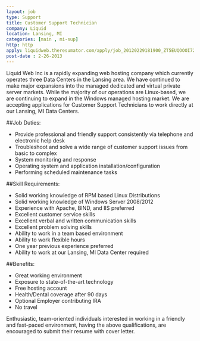 ```yaml
---
layout: job
type: Support
title: Customer Support Technician
company: Liquid
location: Lansing, MI
categories: [main , mi-sup]
http: http
apply: liquidweb.theresumator.com/apply/job_20120229181900_ZT5EUQOOOI72PCGL/Customer-Support-Technician.html
post-date : 2-26-2013
---
```


Liquid Web Inc is a rapidly expanding web hosting company which currently operates three Data Centers in the Lansing area.  We have continued to make major expansions into the managed dedicated and virtual private server markets.  While the majority of our operations are Linux-based, we are continuing to expand in the Windows managed hosting market. We are accepting applications for Customer Support Technicians to work directly at our Lansing, MI Data Centers.   

##Job Duties:

* Provide professional and friendly support consistently via telephone and electronic help desk
* Troubleshoot and solve a wide range of customer support issues from basic to complex
* System monitoring and response
* Operating system and application installation/configuration
* Performing scheduled maintenance tasks

##Skill Requirements:

* Solid working knowledge of RPM based Linux Distributions
* Solid working knowledge of Windows Server 2008/2012
* Experience with Apache, BIND, and IIS preferred
* Excellent customer service skills
* Excellent verbal and written communication skills
* Excellent problem solving skills
* Ability to work in a team based environment
* Ability to work flexible hours
* One year previous experience preferred
* Ability to work at our Lansing, MI Data Center required

##Benefits:

* Great working environment
* Exposure to state-of-the-art technology
* Free hosting account
* Health/Dental coverage after 90 days
* Optional Employer contributing IRA
* No travel

Enthusiastic, team-oriented individuals interested in working in a friendly and fast-paced environment, having the above qualifications, are encouraged to submit their resume with cover letter.
